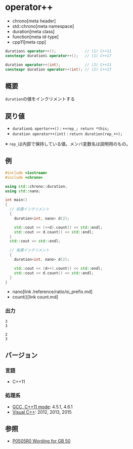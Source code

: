 # operator++
* chrono[meta header]
* std::chrono[meta namespace]
* duration[meta class]
* function[meta id-type]
* cpp11[meta cpp]

```cpp
duration& operator++();             // (1) C++11
constexpr duration& operator++();   // (1) C++17

duration operator++(int);           // (2) C++11
constexpr duration operator++(int); // (2) C++17
```

## 概要
`duration`の値をインクリメントする

## 戻り値
- `duration& opertor++()` : `++rep_; return *this;`
- `duration operator++(int)` : `return duration(rep_++);`

※ `rep_`は内部で保持している値。メンバ変数名は説明用のもの。


## 例
```cpp example
#include <iostream>
#include <chrono>

using std::chrono::duration;
using std::nano;

int main()
{
  // 前置インクリメント
  {
    duration<int, nano> d(2);

    std::cout << (++d).count() << std::endl;
    std::cout << d.count() << std::endl;
  }
  std::cout << std::endl;

  // 後置インクリメント
  {
    duration<int, nano> d(2);

    std::cout << (d++).count() << std::endl;
    std::cout << d.count() << std::endl;
  }
}
```
* nano[link /reference/ratio/si_prefix.md]
* count()[link count.md]

### 出力
```
3
3

2
3
```

## バージョン
### 言語
- C++11

### 処理系
- [GCC, C++11 mode](/implementation.md#gcc): 4.5.1, 4.6.1
- [Visual C++](/implementation.md#visual_cpp): 2012, 2013, 2015


## 参照
- [P0505R0 Wording for GB 50](http://www.open-std.org/jtc1/sc22/wg21/docs/papers/2016/p0505r0.html)
